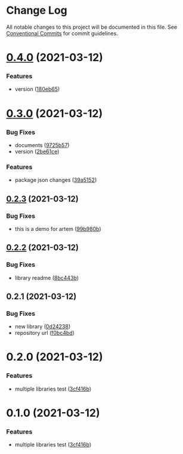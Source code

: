 # Change Log

All notable changes to this project will be documented in this file.
See [Conventional Commits](https://conventionalcommits.org) for commit guidelines.

# [0.4.0](https://github.com/JamilOmar/test-base/compare/my-lib@0.3.0...my-lib@0.4.0) (2021-03-12)


### Features

* version ([180eb65](https://github.com/JamilOmar/test-base/commit/180eb65b9962a69b75664cb6b60b30ae0a070fb5))





# [0.3.0](https://github.com/JamilOmar/test-base/compare/my-lib@0.2.3...my-lib@0.3.0) (2021-03-12)


### Bug Fixes

* documents ([9725b57](https://github.com/JamilOmar/test-base/commit/9725b57339b27ead8051c46d88df73fd915c7963))
* version ([2be61ce](https://github.com/JamilOmar/test-base/commit/2be61ce32084f372b3bd922230a91272715fad27))


### Features

* package json changes ([39a5152](https://github.com/JamilOmar/test-base/commit/39a515221adc55d36dc7be57b08cf468fb1fb02a))





## [0.2.3](https://github.com/JamilOmar/test-base/compare/my-lib@0.2.2...my-lib@0.2.3) (2021-03-12)


### Bug Fixes

* this is a demo for artem ([99b980b](https://github.com/JamilOmar/test-base/commit/99b980b8fa71c6941295381f236a7ee22cd3d36d))





## [0.2.2](https://github.com/JamilOmar/test-base/compare/my-lib@0.2.1...my-lib@0.2.2) (2021-03-12)


### Bug Fixes

* library readme ([8bc443b](https://github.com/JamilOmar/test-base/commit/8bc443babc4e28a9bd8e03335306bc6cfdac2ab3))





## 0.2.1 (2021-03-12)


### Bug Fixes

* new library ([0d24238](https://github.com/JamilOmar/test-base/commit/0d24238cee2e270f11b528d9bfdb6739bf415106))
* repository url ([f0bc4bd](https://github.com/JamilOmar/test-base/commit/f0bc4bd17084e3bccdda7b0f6b102ec1eafe16da))





# 0.2.0 (2021-03-12)


### Features

* multiple libraries test ([3cf416b](https://github.com/JamilOmar/test-base/commit/3cf416b0049b8d6145e150f10bfca281446236a6))





# 0.1.0 (2021-03-12)


### Features

* multiple libraries test ([3cf416b](https://github.com/JamilOmar/test-base/commit/3cf416b0049b8d6145e150f10bfca281446236a6))
